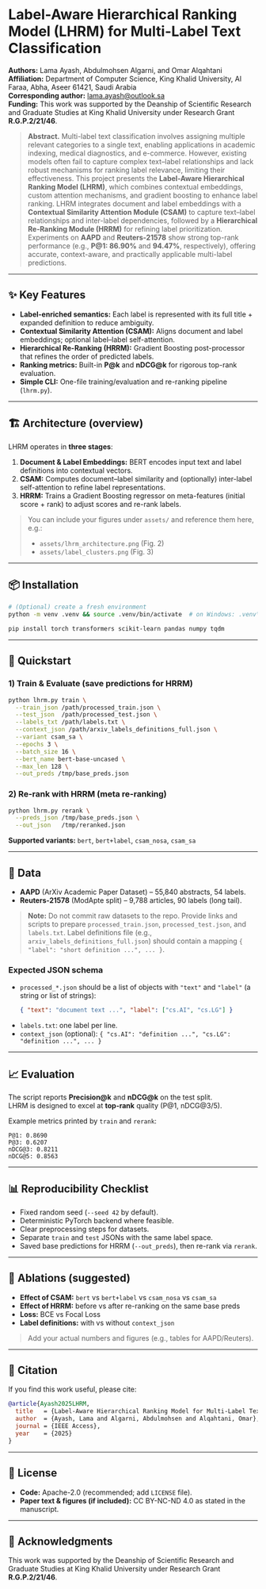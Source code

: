 # Label-Aware Hierarchical Ranking Model (LHRM) for Multi-Label Text Classification

**Authors:** Lama Ayash, Abdulmohsen Algarni, and Omar Alqahtani  
**Affiliation:** Department of Computer Science, King Khalid University, Al Faraa, Abha, Aseer 61421, Saudi Arabia  
**Corresponding author:** lama.ayash@outlook.sa  
**Funding:** This work was supported by the Deanship of Scientific Research and Graduate Studies at King Khalid University under Research Grant **R.G.P.2/21/46**.

> **Abstract.** Multi-label text classification involves assigning multiple relevant categories to a single text, enabling applications in academic indexing, medical diagnostics, and e-commerce. However, existing models often fail to capture complex text–label relationships and lack robust mechanisms for ranking label relevance, limiting their effectiveness. This project presents the **Label-Aware Hierarchical Ranking Model (LHRM)**, which combines contextual embeddings, custom attention mechanisms, and gradient boosting to enhance label ranking. LHRM integrates document and label embeddings with a **Contextual Similarity Attention Module (CSAM)** to capture text–label relationships and inter-label dependencies, followed by a **Hierarchical Re-Ranking Module (HRRM)** for refining label prioritization. Experiments on **AAPD** and **Reuters-21578** show strong top-rank performance (e.g., **P@1: 86.90%** and **94.47%**, respectively), offering accurate, context-aware, and practically applicable multi-label predictions.

---

## ✨ Key Features
- **Label-enriched semantics:** Each label is represented with its full title + expanded definition to reduce ambiguity.
- **Contextual Similarity Attention (CSAM):** Aligns document and label embeddings; optional label–label self-attention.
- **Hierarchical Re-Ranking (HRRM):** Gradient Boosting post-processor that refines the order of predicted labels.
- **Ranking metrics:** Built-in **P@k** and **nDCG@k** for rigorous top-rank evaluation.
- **Simple CLI:** One-file training/evaluation and re-ranking pipeline (`lhrm.py`).

---

## 🏗️ Architecture (overview)
LHRM operates in **three stages**:
1. **Document & Label Embeddings:** BERT encodes input text and label definitions into contextual vectors.  
2. **CSAM:** Computes document–label similarity and (optionally) inter-label self-attention to refine label representations.  
3. **HRRM:** Trains a Gradient Boosting regressor on meta-features (initial score + rank) to adjust scores and re-rank labels.

> You can include your figures under `assets/` and reference them here, e.g.:
> - `assets/lhrm_architecture.png` (Fig. 2)
> - `assets/label_clusters.png` (Fig. 3)

---

## 📦 Installation
```bash
# (Optional) create a fresh environment
python -m venv .venv && source .venv/bin/activate  # on Windows: .venv\Scripts\activate

pip install torch transformers scikit-learn pandas numpy tqdm
```

---

## 🚀 Quickstart

### 1) Train & Evaluate (save predictions for HRRM)
```bash
python lhrm.py train \
  --train_json /path/processed_train.json \
  --test_json  /path/processed_test.json \
  --labels_txt /path/labels.txt \
  --context_json /path/arxiv_labels_definitions_full.json \
  --variant csam_sa \
  --epochs 3 \
  --batch_size 16 \
  --bert_name bert-base-uncased \
  --max_len 128 \
  --out_preds /tmp/base_preds.json
```

### 2) Re-rank with HRRM (meta re-ranking)
```bash
python lhrm.py rerank \
  --preds_json /tmp/base_preds.json \
  --out_json   /tmp/reranked.json
```

**Supported variants:** `bert`, `bert+label`, `csam_nosa`, `csam_sa`

---

## 🧰 Data

- **AAPD** (ArXiv Academic Paper Dataset) – 55,840 abstracts, 54 labels.  
- **Reuters-21578** (ModApte split) – 9,788 articles, 90 labels (long tail).  

> **Note:** Do not commit raw datasets to the repo. Provide links and scripts to prepare `processed_train.json`, `processed_test.json`, and `labels.txt`. Label definitions file (e.g., `arxiv_labels_definitions_full.json`) should contain a mapping `{ "label": "short definition ...", ... }`.

### Expected JSON schema
- `processed_*.json` should be a list of objects with `"text"` and `"label"` (a string or list of strings):  
  ```json
  { "text": "document text ...", "label": ["cs.AI", "cs.LG"] }
  ```
- `labels.txt`: one label per line.  
- `context_json` (optional): `{ "cs.AI": "definition ...", "cs.LG": "definition ...", ... }`

---

## 📈 Evaluation
The script reports **Precision@k** and **nDCG@k** on the test split.  
LHRM is designed to excel at **top-rank** quality (P@1, nDCG@3/5).

Example metrics printed by `train` and `rerank`:
```
P@1: 0.8690
P@3: 0.6207
nDCG@3: 0.8211
nDCG@5: 0.8563
```

---

## 📊 Reproducibility Checklist
- Fixed random seed (`--seed 42` by default).
- Deterministic PyTorch backend where feasible.
- Clear preprocessing steps for datasets.
- Separate `train` and `test` JSONs with the same label space.
- Saved base predictions for HRRM (`--out_preds`), then re-rank via `rerank`.

---

## 🧪 Ablations (suggested)
- **Effect of CSAM:** `bert` vs `bert+label` vs `csam_nosa` vs `csam_sa`
- **Effect of HRRM:** before vs after re-ranking on the same base preds
- **Loss:** BCE vs Focal Loss
- **Label definitions:** with vs without `context_json`

> Add your actual numbers and figures (e.g., tables for AAPD/Reuters).

---

## 📜 Citation
If you find this work useful, please cite:

```bibtex
@article{Ayash2025LHRM,
  title   = {Label-Aware Hierarchical Ranking Model for Multi-Label Text Classification},
  author  = {Ayash, Lama and Algarni, Abdulmohsen and Alqahtani, Omar},
  journal = {IEEE Access},
  year    = {2025}
}
```

---

## 📄 License
- **Code:** Apache-2.0 (recommended; add `LICENSE` file).  
- **Paper text & figures (if included):** CC BY-NC-ND 4.0 as stated in the manuscript.

---

## 🙏 Acknowledgments
This work was supported by the Deanship of Scientific Research and Graduate Studies at King Khalid University under Research Grant **R.G.P.2/21/46**.
